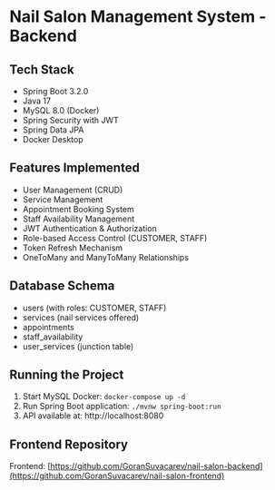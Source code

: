 # Nail Salon Management System - Backend

## Tech Stack
- Spring Boot 3.2.0
- Java 17
- MySQL 8.0 (Docker)
- Spring Security with JWT
- Spring Data JPA
- Docker Desktop

## Features Implemented
-  User Management (CRUD)
-  Service Management
-  Appointment Booking System
-  Staff Availability Management
-  JWT Authentication & Authorization
-  Role-based Access Control (CUSTOMER, STAFF)
-  Token Refresh Mechanism
-  OneToMany and ManyToMany Relationships

## Database Schema
- users (with roles: CUSTOMER, STAFF)
- services (nail services offered)
- appointments
- staff_availability
- user_services (junction table)

## Running the Project
1. Start MySQL Docker: `docker-compose up -d`
2. Run Spring Boot application: `./mvnw spring-boot:run`
3. API available at: http://localhost:8080

## Frontend Repository

Frontend: [https://github.com/GoranSuvacarev/nail-salon-backend](https://github.com/GoranSuvacarev/nail-salon-frontend)

